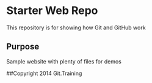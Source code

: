 # Starter Web Repo

This repository is for showing how Git and GitHub work

## Purpose

Sample website with plenty of files for demos


##Copyright
2014 Git.Training 